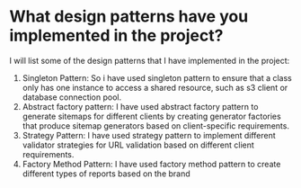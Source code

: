 # What design patterns have you implemented in the project?
I will list some of the design patterns that I have implemented in the project:
1. Singleton Pattern: So i have used singleton pattern to ensure that a class only has one instance to access a shared resource, such as s3 client or database connection pool.
2. Abstract factory pattern: I have used abstract factory pattern to generate sitemaps for different clients by creating generator factories that produce sitemap generators based on client-specific requirements.
3. Strategy Pattern: I have used strategy pattern to implement different validator strategies for URL validation based on different client requirements.
4. Factory Method Pattern: I have used factory method pattern to create different types of reports based on the brand
